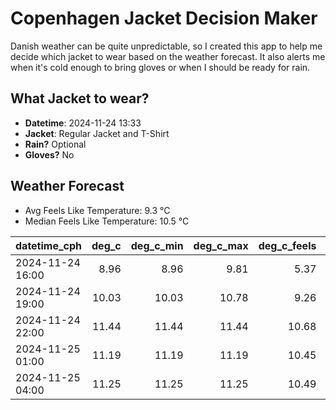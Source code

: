 
# Copenhagen Jacket Decision Maker

Danish weather can be quite unpredictable, so I created this app to help me decide which jacket to wear based on the weather forecast. 
It also alerts me when it's cold enough to bring gloves or when I should be ready for rain.

## What Jacket to wear?

- **Datetime**: 2024-11-24 13:33
- **Jacket**: Regular Jacket and T-Shirt
- **Rain?** Optional
- **Gloves?** No

## Weather Forecast
- Avg Feels Like Temperature: 9.3 °C
- Median Feels Like Temperature: 10.5 °C

| datetime_cph     |   deg_c |   deg_c_min |   deg_c_max |   deg_c_feels | weather   | wind   | rain   |
|:-----------------|--------:|------------:|------------:|--------------:|:----------|:-------|:-------|
| 2024-11-24 16:00 |    8.96 |        8.96 |        9.81 |          5.37 | Rain      | High   | Low    |
| 2024-11-24 19:00 |   10.03 |       10.03 |       10.78 |          9.26 | Clouds    | High   | None   |
| 2024-11-24 22:00 |   11.44 |       11.44 |       11.44 |         10.68 | Clouds    | High   | None   |
| 2024-11-25 01:00 |   11.19 |       11.19 |       11.19 |         10.45 | Clouds    | High   | None   |
| 2024-11-25 04:00 |   11.25 |       11.25 |       11.25 |         10.49 | Clouds    | High   | None   |
        
